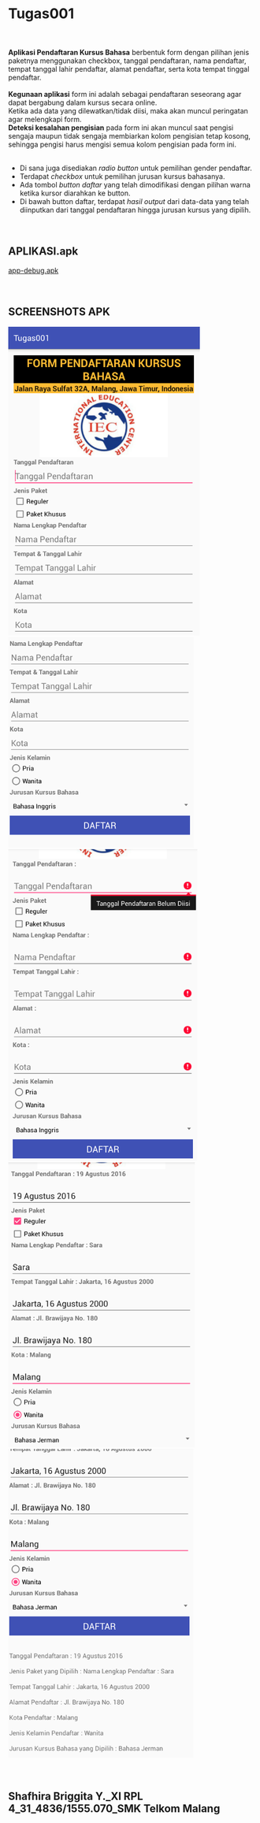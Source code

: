 # Tugas001<br><br>
**Aplikasi Pendaftaran Kursus Bahasa** berbentuk form dengan pilihan jenis paketnya menggunakan checkbox, tanggal pendaftaran, nama pendaftar, tempat tanggal lahir pendaftar, alamat pendaftar, serta kota tempat tinggal pendaftar. <br><br>
**Kegunaan aplikasi** form ini adalah sebagai pendaftaran seseorang agar dapat bergabung dalam kursus secara online.<br>
Ketika ada data yang dilewatkan/tidak diisi, maka akan muncul peringatan agar melengkapi form.<br>
**Deteksi kesalahan pengisian** pada form ini akan muncul saat pengisi sengaja maupun tidak sengaja membiarkan kolom pengisian tetap kosong, sehingga pengisi harus mengisi semua kolom pengisian pada form ini.<br><br>
- Di sana juga disediakan *radio button* untuk pemilihan gender pendaftar. <br>
- Terdapat *checkbox* untuk pemilihan jurusan kursus bahasanya.<br>
- Ada tombol *button daftar* yang telah dimodifikasi dengan pilihan warna ketika kursor diarahkan ke button.<br>
- Di bawah button daftar, terdapat *hasil output* dari data-data yang telah diinputkan dari tanggal pendaftaran hingga jurusan kursus yang dipilih.<br><br><br>

## APLIKASI.apk
[app-debug.apk](https://drive.google.com/open?id=0BwUBf-jQsp8eZFBQaDhWMVhIWDA)<br><br><br>

## SCREENSHOTS APK
![screenshots](https://github.com/sbbriggitash/Tugas001/blob/9ec8fe3f587241a9eb8e429d27eeffd2630cbb55/Tugas001(1).PNG)
![screenshots](https://github.com/sbbriggitash/Tugas001/blob/9ec8fe3f587241a9eb8e429d27eeffd2630cbb55/Tugas001(2).PNG)<br>
![screenshots](https://github.com/sbbriggitash/Tugas001/blob/9ec8fe3f587241a9eb8e429d27eeffd2630cbb55/Tugas001(3).PNG)
![screenshots](https://github.com/sbbriggitash/Tugas001/blob/9ec8fe3f587241a9eb8e429d27eeffd2630cbb55/Tugas001(4).PNG)<br>
![screenshots](https://github.com/sbbriggitash/Tugas001/blob/9ec8fe3f587241a9eb8e429d27eeffd2630cbb55/Tugas001(5).PNG)<br><br><br>

## Shafhira Briggita Y._XI RPL 4_31_4836/1555.070_SMK Telkom Malang

